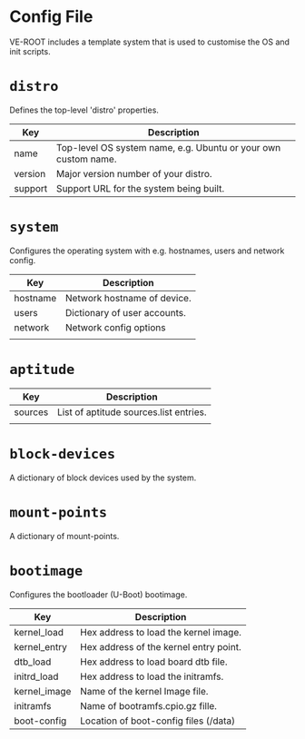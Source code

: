 # Config File

VE-ROOT includes a template system that is used to customise the OS and init scripts.

# `distro`

Defines the top-level 'distro' properties.

| Key     | Description                                                    |
| ------- | -------------------------------------------------------------- |
| name    | Top-level OS system name, e.g. Ubuntu or your own custom name. |
| version | Major version number of your distro.                           |
| support | Support URL for the system being built.                        |

# `system`

Configures the operating system with e.g. hostnames, users and network config.

| Key      | Description                  |
| -------- | ---------------------------- |
| hostname | Network hostname of device.  |
| users    | Dictionary of user accounts. |
| network  | Network config options       |
|          |                              |


# `aptitude`

| Key     | Description                            |
| ------- | -------------------------------------- |
| sources | List of aptitude sources.list entries. |
|         |                                        |

# `block-devices`

A dictionary of block devices used by the system.

# `mount-points`

A dictionary of mount-points.

# `bootimage`

Configures the bootloader (U-Boot) bootimage.

| Key          | Description                            |
| ------------ | -------------------------------------- |
| kernel_load  | Hex address to load the kernel image.  |
| kernel_entry | Hex address of the kernel entry point. |
| dtb_load     | Hex address to load board dtb file.    |
| initrd_load  | Hex address to load the initramfs.     |
| kernel_image | Name of the kernel Image file.         |
| initramfs    | Name of bootramfs.cpio.gz fille.       |
| boot-config  | Location of boot-config files (/data)  |
